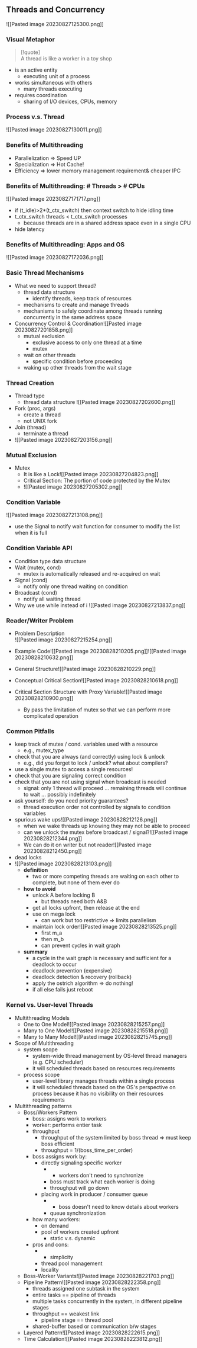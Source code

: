 ## Threads and Concurrency

![[Pasted image 20230827125300.png]]

### Visual Metaphor

> [!quote]  
> A thread is like a worker in a toy shop

* is an active entity
	* executing unit of a process
* works simultaneous with others
	* many threads executing
* requires coordination
	* sharing of I/O devices, CPUs, memory

### Process v.s. Thread

![[Pasted image 20230827130011.png]]

### Benefits of Multithreading

* Parallelization => Speed UP
* Specialization => Hot Cache!
* Efficiency => lower memory management requirement& cheaper IPC

### Benefits of Multithreading: # Threads > # CPUs

![[Pasted image 20230827171717.png]]

* if (t_idle)>2*(t_ctx_switch) then context switch to hide idling time
* t_ctx_switch threads < t_ctx_switch processes
	* because threads are in a shared address space even in a single CPU
* hide latency

### Benefits of Multithreading: Apps and OS

![[Pasted image 20230827172036.png]]

### Basic Thread Mechanisms

* What we need to support thread?
	* thread data structure
		* identify threads, keep track of resources
	* mechanisms to create and manage threads
	* mechanisms to safely coordinate among threads running concurrently in the same address space
* Concurrency Control & Coordination![[Pasted image 20230827201858.png]]
	* mutual exclusion
		* exclusive access to only one thread at a time
		* mutex
	* wait on other threads
		* specific condition before proceeding
	* waking up other threads from the wait stage

### Thread Creation

* Thread type
	* thread data structure ![[Pasted image 20230827202600.png]]
* Fork (proc, args)
	* create a thread
	* not UNIX fork
* Join (thread)
	* terminate a thread
* ![[Pasted image 20230827203156.png]]

### Mutual Exclusion

* Mutex
	* It is like a Lock![[Pasted image 20230827204823.png]]
	* Critical Section: The portion of code protected by the Mutex
	* ![[Pasted image 20230827205302.png]]

### Condition Variable

![[Pasted image 20230827213108.png]]

* use the Signal to notify wait function for consumer to modify the list when it is full

### Condition Variable API

* Condition type data structure
* Wait (mutex, cond)
	* mutex is automatically released and re-acquired on wait
* Signal (cond)
	* notify only one thread waiting on condition
* Broadcast (cond)
	* notify all waiting thread
* Why we use while instead of i ![[Pasted image 20230827213837.png]]

### Reader/Writer Problem

* Problem Description  
![[Pasted image 20230827215254.png]]

* Example Code![[Pasted image 20230828210205.png]]![[Pasted image 20230828210632.png]]
* General Structure![[Pasted image 20230828210229.png]]
* Conceptual Critical Section![[Pasted image 20230828210618.png]]
* Critical Section Structure with Proxy Variable![[Pasted image 20230828210900.png]]
	* By pass the limitation of mutex so that we can perform more complicated operation

### Common Pitfalls

* keep track of mutex / cond. variables used with a resource
	* e.g., mutex_type
* check that you are always (and correctly) using lock & unlock
	* e.g., did you forget to lock / unlock? what about compilers?
* use a single mutex to access a single resources!
* check that you are signaling correct condition
* check that you are not using signal when broadcast is needed
	* signal: only 1 thread will proceed … remaining threads will continue to wait … possibly indefinitely
* ask yourself: do you need priority guarantees?
	* thread execution order not controlled by signals to condition variables
* spurious wake ups![[Pasted image 20230828212126.png]]
	* when we wake threads up knowing they may not be able to proceed
	* can we unlock the mutex before broadcast / signal?![[Pasted image 20230828212344.png]]
	* We can do it on writer but not reader![[Pasted image 20230828212450.png]]
* dead locks
* ![[Pasted image 20230828213103.png]]
	* **definition**
		* two or more competing threads are waiting on each other to complete, but none of them ever do
	* **how to avoid**
		* unlock A before locking B
			* but threads need both A&B
		* get all locks upfront, then release at the end
		* use on mega lock
			* can work but too restrictive => limits parallelism
		* maintain lock order![[Pasted image 20230828213525.png]]
			* first m_a
			* then m_b
			* can prevent cycles in wait graph
	* **summary**
		* a cycle in the wait graph is necessary and sufficient for a deadlock to occur
		* deadlock prevention (expensive)
		* deadlock detection & recovery (rollback)
		* apply the ostrich algorithm => do nothing!
		* if all else fails just reboot

### Kernel vs. User-level Threads

* Multithreading Models
	* One to One Model![[Pasted image 20230828215257.png]]
	* Many to One Model![[Pasted image 20230828215518.png]]
	* Many to Many Model![[Pasted image 20230828215745.png]]
* Scope of Multithreading
	* system scope
		* system-wide thread management by OS-level thread managers (e.g. CPU scheduler)
		* it will scheduled threads based on resources requirements
	* process scope
		* user-level library manages threads within a single process
		* it will scheduled threads based on the OS's perspective on process because it has no visibility on their resources requirements
* Multithreading patterns
	* Boss/Workers Pattern
		* boss: assigns work to workers
		* worker: performs entier task
		* throughput
			* throughput of the system limited by boss thread => must keep boss efficient
			* throughput = 1/(boss_time_per_order)
		* boss assigns work by:
			* directly signaling specific worker
				* * workers don't need to synchronize
				* boss must track what each worker is doing
				* throughput will go down
			* placing work in producer / consumer queue
				* * boss doesn't need to know details about workers
				* queue synchronization
		* how many workers:
			* on demand
			* pool of workers created upfront
				* static v.s. dynamic
		* pros and cons:
			* * simplicity
			* thread pool management
			* locality
	* Boss-Worker Variants![[Pasted image 20230828221703.png]]
	* Pipeline Pattern![[Pasted image 20230828222358.png]]
		* threads assigned one subtask in the system
		* entire tasks == pipeline of threads
		* multiple tasks concurrently in the system, in different pipeline stages
		* throughput == weakest link
			* pipeline stage == thread pool
		* shared-buffer based or communication b/w stages
	* Layered Pattern![[Pasted image 20230828222615.png]]
	* Time Calculation![[Pasted image 20230828223812.png]]
